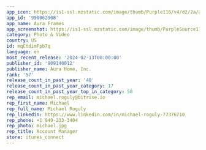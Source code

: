 ```yaml
---
app_icon: https://is1-ssl.mzstatic.com/image/thumb/Purple116/v4/d2/2a/a0/d22aa0e1-77ce-7d7a-a247-bdac7c1dd75f/AppIcon-0-0-1x_U007emarketing-0-7-0-85-220.png/1024x1024bb.png
app_id: '990062908'
app_name: Aura Frames
app_screenshot: https://is1-ssl.mzstatic.com/image/thumb/PurpleSource116/v4/56/31/d8/5631d89c-3181-c2fc-e4d8-fe22bdbeeaf6/c1524d01-ccfa-447f-8895-1e4ab3608cca_iOS-6.5.png/1242x2688bb.png
category: Photo & Video
country: US
id: mqCtdimFpb7q
language: en
most_recent_release: '2024-02-13T00:00:00'
publisher_id: '909140012'
publisher_name: Aura Home, Inc.
rank: '57'
release_count_in_past_year: '48'
release_count_in_past_year_category: 17
release_count_in_past_year_top_in_category: 50
rep_email: michael.roguly@bitrise.io
rep_first_name: Michael
rep_full_name: Michael Roguly
rep_linkedin: https://www.linkedin.com/in/michael-roguly-77376710
rep_phone: +1 949-233-3404
rep_photo: michael.jpg
rep_title: Account Manager
store: itunes_connect
---
```


